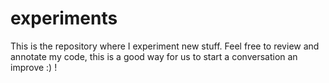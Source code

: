 # experiments

This is the repository where I experiment new stuff.
Feel free to review and annotate my code, this is a good way for us to start a conversation an improve :) !
